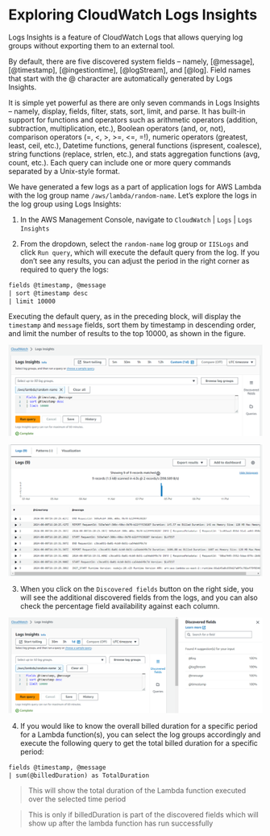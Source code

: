 # Exploring CloudWatch Logs Insights

Logs Insights is a feature of CloudWatch Logs that allows querying log groups without exporting them to an external tool.

By default, there are five discovered system fields – namely, [@message], [@timestamp], [@ingestiontime], [@logStream], and [@log]. Field names that start with the @ character are automatically generated by Logs Insights.

It is simple yet powerful as there are only seven commands in Logs Insights – namely, display, fields, filter, stats, sort, limit, and parse. It has built-in support for functions and operators such as arithmetic operators (addition, subtraction, multiplication, etc.), Boolean operators (and, or, not), comparison operators (=, <, >, >=, <=, =!), numeric operators (greatest, least, ceil, etc.), Datetime functions, general functions (ispresent, coalesce), string functions (replace, strlen, etc.), and stats aggregation functions (avg, count, etc.). Each query can include one or more query commands separated by a Unix-style format.

We have generated a few logs as a part of application logs for AWS Lambda with the log group name `/aws/lambda/random-name`. Let’s explore the logs in the log group using Logs Insights:

1. In the AWS Management Console, navigate to `CloudWatch` | `Logs` | `Logs Insights`

2. From the dropdown, select the `random-name` log group or `IISLogs` and click `Run query`, which will execute the default query from the log. If you don’t see any results, you can adjust the period in the right corner as required to query the logs:

```
fields @timestamp, @message
| sort @timestamp desc
| limit 10000
```

Executing the default query, as in the preceding block, will display the `timestamp` and `message` fields, sort them by timestamp in descending order, and limit the number of results to the top 10000, as shown in the figure.

![log-in-1](/imgs/log-in-1.png)

![log-in-2](/imgs/log-in-2.png)

3. When you click on the `Discovered fields` button on the right side, you will see the additional discovered fields from the logs, and you can also check the percentage field availability against each column.

![discovered-fields](/imgs/discovered-fields.png)

4. If you would like to know the overall billed duration for a specific period for a Lambda function(s), you can select the log groups accordingly and execute the following query to get the total billed duration for a specific period:

```
fields @timestamp, @message
| sum(@billedDuration) as TotalDuration
```

> This will show the total duration of the Lambda function executed over the selected time period

> This is only if billedDuration is part of the discovered fields which will show up after the lambda function has run successfully